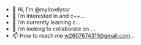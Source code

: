 - 👋 Hi, I’m @mylovelyssr
- 👀 I’m interested in and c++...
- 🌱 I’m currently learning c...
- 💞️ I’m looking to collaborate on ...
- 📫 How to reach me w2607674311@gmail.com...

<!---
mylovelyssr/mylovelyssr is a ✨ special ✨ repository because its `README.md` (this file) appears on your GitHub profile.
You can click the Preview link to take a look at your changes.
--->
